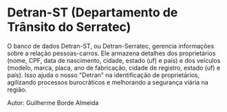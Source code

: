 # Detran-ST (Departamento de Trânsito do Serratec)

O banco de dados Detran-ST, ou Detran-Serratec, gerencia informações sobre a relação pessoas-carros. Ele armazena detalhes dos proprietários (nome, CPF, data de nascimento, cidade, estado (uf) e país) e dos veículos (modelo, marca, placa, ano de fabricação, cidade de registro, estado (uf) e país). Isso ajuda o nosso "Detran" na identificação de proprietários, agilizando processos burocráticos e melhorando a segurança viária na região.

Autor:
Guilherme Borde Almeida
